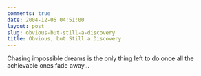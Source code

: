 ```yaml
---
comments: true
date: 2004-12-05 04:51:00
layout: post
slug: obvious-but-still-a-discovery
title: Obvious, but Still a Discovery
---
```


Chasing impossible dreams is the only thing left to do once all the achievable ones fade away...
